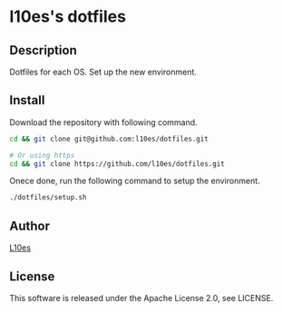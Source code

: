 # l10es's dotfiles

## Description

Dotfiles for each OS. Set up the new environment.

## Install

Download the repository with following command.

```bash
cd && git clone git@github.com:l10es/dotfiles.git

# Or using https
cd && git clone https://github.com/l10es/dotfiles.git
```

Onece done, run the following command to setup the environment.

```bash
./dotfiles/setup.sh
```

## Author

[L10es](https://github.com/l10es)

## License

This software is released under the Apache License 2.0, see LICENSE.
